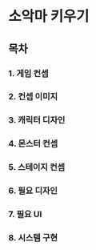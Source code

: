 # 소악마 키우기

## 목차

### 1. 게임 컨셉
### 2. 컨셉 이미지
### 3. 캐릭터 디자인
### 4. 몬스터 컨셉
### 5. 스테이지 컨셉
### 6. 필요 디자인
### 7. 필요 UI
### 8. 시스템 구현
